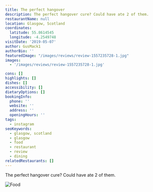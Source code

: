 ```yaml
---
title: The perfect hangover
description: The perfect hangover cure? Could have ate 2 of them.
restaurantName: null
location: Glasgow, Scotland
coordinates:
  latitude: 55.8614545
  longitude: -4.2549748
visitDate: '2019-05-07'
author: GusMack1
authorBio: ''
featuredImage: "/images/reviews/review-1557235728-1.jpg"
images:
  - '/images/reviews/review-1557235728-1.jpg'

cons: []
highlights: []
dishes: []
accessibility: []
dietaryOptions: []
bookingInfo:
  phone: ''
  website: ''
  address: ''
  openingHours: ''
tags:
  - instagram
seoKeywords:
  - glasgow, scotland
  - glasgow
  - food
  - restaurant
  - review
  - dining
relatedRestaurants: []
---
```


The perfect hangover cure? Could have ate 2 of them.

![Food](/images/reviews/review-1557235728-1.jpg)
